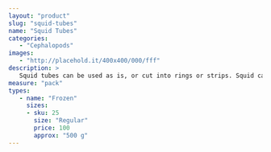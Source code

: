 ```yaml
---
layout: "product"
slug: "squid-tubes"
name: "Squid Tubes"
categories:
   - "Cephalopods"
images:
   - "http://placehold.it/400x400/000/fff"
description: >
   Squid tubes can be used as is, or cut into rings or strips. Squid can then be marinated, or crumbed and cooked by deep frying, pan frying, baking or grilling.
measure: "pack"
types: 
   - name: "Frozen"
     sizes: 
     - sku: 25
       size: "Regular"
       price: 100
       approx: "500 g"
---
```

